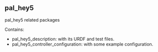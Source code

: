 pal_hey5
----

pal_hey5 related packages

Contains:

* pal_hey5_description: with its URDF and test files.
* pal_hey5_controller_configuration: with some example configuration.
